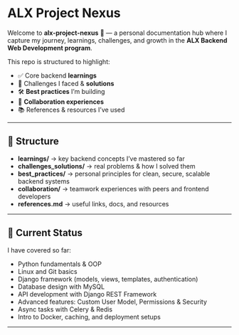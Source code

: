 # ALX Project Nexus

Welcome to **alx-project-nexus** 🚀 — a personal documentation hub where I capture my journey, learnings, challenges, and growth in the **ALX Backend Web Development program**.

This repo is structured to highlight:
- ✅ Core backend **learnings**
- 🚧 Challenges I faced & **solutions**
- 🛠️ **Best practices** I’m building
- 🤝 **Collaboration experiences**
- 📚 References & resources I’ve used

---

## 📌 Structure
- **learnings/** → key backend concepts I’ve mastered so far  
- **challenges_solutions/** → real problems & how I solved them  
- **best_practices/** → personal principles for clean, secure, scalable backend systems  
- **collaboration/** → teamwork experiences with peers and frontend developers  
- **references.md** → useful links, docs, and resources  

---

## 🌱 Current Status
I have covered so far:
- Python fundamentals & OOP  
- Linux and Git basics  
- Django framework (models, views, templates, authentication)  
- Database design with MySQL  
- API development with Django REST Framework  
- Advanced features: Custom User Model, Permissions & Security  
- Async tasks with Celery & Redis  
- Intro to Docker, caching, and deployment setups  

---
